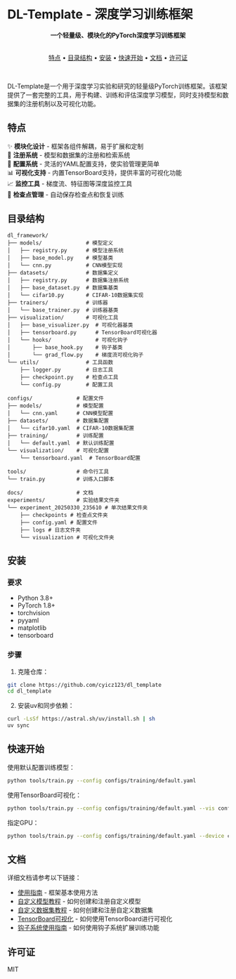 # DL-Template - 深度学习训练框架

<div align="center">
  <strong>一个轻量级、模块化的PyTorch深度学习训练框架</strong>
  <br>
  <br>
</div>

<p align="center">
  <a href="#特点">特点</a> •
  <a href="#目录结构">目录结构</a> •
  <a href="#安装">安装</a> •
  <a href="#快速开始">快速开始</a> •
  <a href="#文档">文档</a> •
  <a href="#许可证">许可证</a>
</p>

<br>

DL-Template是一个用于深度学习实验和研究的轻量级PyTorch训练框架。该框架提供了一套完整的工具，用于构建、训练和评估深度学习模型，同时支持模型和数据集的注册机制以及可视化功能。

## 特点

✨ **模块化设计** - 框架各组件解耦，易于扩展和定制  
🔄 **注册系统** - 模型和数据集的注册和检索系统  
📝 **配置系统** - 灵活的YAML配置支持，使实验管理更简单  
📊 **可视化支持** - 内置TensorBoard支持，提供丰富的可视化功能  
📈 **监控工具** - 梯度流、特征图等深度监控工具  
💾 **检查点管理** - 自动保存检查点和恢复训练  
<!-- ⏱️ **训练优化** - 支持早停和多种学习率调度策略   -->

## 目录结构

```
dl_framework/
├── models/              # 模型定义
│   ├── registry.py      # 模型注册系统
│   ├── base_model.py    # 模型基类
│   └── cnn.py           # CNN模型实现
├── datasets/            # 数据集定义
│   ├── registry.py      # 数据集注册系统
│   ├── base_dataset.py  # 数据集基类
│   └── cifar10.py       # CIFAR-10数据集实现
├── trainers/            # 训练器
│   └── base_trainer.py  # 训练器基类
├── visualization/       # 可视化工具
│   ├── base_visualizer.py  # 可视化器基类
│   ├── tensorboard.py      # TensorBoard可视化器
│   └── hooks/              # 可视化钩子
│       ├── base_hook.py    # 钩子基类
│       └── grad_flow.py    # 梯度流可视化钩子
└── utils/               # 工具函数
    ├── logger.py        # 日志工具
    ├── checkpoint.py    # 检查点工具
    └── config.py        # 配置工具

configs/              # 配置文件
├── models/           # 模型配置
│   └── cnn.yaml      # CNN模型配置
├── datasets/         # 数据集配置
│   └── cifar10.yaml  # CIFAR-10数据集配置
├── training/         # 训练配置
│   └── default.yaml  # 默认训练配置
└── visualization/    # 可视化配置
    └── tensorboard.yaml  # TensorBoard配置

tools/                # 命令行工具
└── train.py          # 训练入口脚本

docs/                 # 文档
experiments/          # 实验结果文件夹
└── experiment_20250330_235610 # 单次结果文件夹
    ├── checkpoints # 检查点文件夹
    ├── config.yaml # 配置文件
    ├── logs # 日志文件夹
    └── visualization # 可视化文件夹
```

## 安装

### 要求

- Python 3.8+
- PyTorch 1.8+
- torchvision
- pyyaml
- matplotlib
- tensorboard

### 步骤

1. 克隆仓库：

```bash
git clone https://github.com/cyicz123/dl_template
cd dl_template
```

2. 安装uv和同步依赖：

```bash
curl -LsSf https://astral.sh/uv/install.sh | sh
uv sync
```

## 快速开始

使用默认配置训练模型：

```bash
python tools/train.py --config configs/training/default.yaml
```

使用TensorBoard可视化：

```bash
python tools/train.py --config configs/training/default.yaml --vis configs/visualization/tensorboard.yaml
```

指定GPU：

```bash
python tools/train.py --config configs/training/default.yaml --device cuda:0
```

## 文档

详细文档请参考以下链接：

- [使用指南](docs/usage_guide.md) - 框架基本使用方法
- [自定义模型教程](docs/custom_model.md) - 如何创建和注册自定义模型
- [自定义数据集教程](docs/custom_dataset.md) - 如何创建和注册自定义数据集
- [TensorBoard可视化](docs/tensorboard_visualization.md) - 如何使用TensorBoard进行可视化
- [钩子系统使用指南](docs/hooks_usage.md) - 如何使用钩子系统扩展训练功能

## 许可证

MIT

